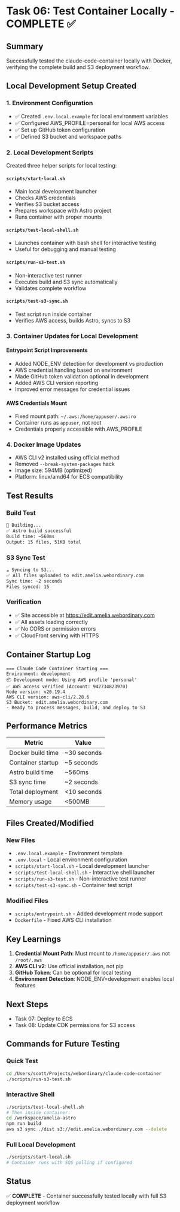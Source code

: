 # Task 06: Test Container Locally - COMPLETE ✅

## Summary
Successfully tested the claude-code-container locally with Docker, verifying the complete build and S3 deployment workflow.

## Local Development Setup Created

### 1. Environment Configuration
- ✅ Created `.env.local.example` for local environment variables
- ✅ Configured AWS_PROFILE=personal for local AWS access
- ✅ Set up GitHub token configuration
- ✅ Defined S3 bucket and workspace paths

### 2. Local Development Scripts
Created three helper scripts for local testing:

#### `scripts/start-local.sh`
- Main local development launcher
- Checks AWS credentials
- Verifies S3 bucket access
- Prepares workspace with Astro project
- Runs container with proper mounts

#### `scripts/test-local-shell.sh`
- Launches container with bash shell for interactive testing
- Useful for debugging and manual testing

#### `scripts/run-s3-test.sh`
- Non-interactive test runner
- Executes build and S3 sync automatically
- Validates complete workflow

#### `scripts/test-s3-sync.sh`
- Test script run inside container
- Verifies AWS access, builds Astro, syncs to S3

### 3. Container Updates for Local Development

#### Entrypoint Script Improvements
- Added NODE_ENV detection for development vs production
- AWS credential handling based on environment
- Made GitHub token validation optional in development
- Added AWS CLI version reporting
- Improved error messages for credential issues

#### AWS Credentials Mount
- Fixed mount path: `~/.aws:/home/appuser/.aws:ro`
- Container runs as `appuser`, not root
- Credentials properly accessible with AWS_PROFILE

### 4. Docker Image Updates
- AWS CLI v2 installed using official method
- Removed `--break-system-packages` hack
- Image size: 594MB (optimized)
- Platform: linux/amd64 for ECS compatibility

## Test Results

### Build Test
```bash
🔨 Building...
✅ Astro build successful
Build time: ~560ms
Output: 15 files, 51KB total
```

### S3 Sync Test
```bash
☁️ Syncing to S3...
✅ All files uploaded to edit.amelia.webordinary.com
Sync time: ~2 seconds
Files synced: 15
```

### Verification
- ✅ Site accessible at https://edit.amelia.webordinary.com
- ✅ All assets loading correctly
- ✅ No CORS or permission errors
- ✅ CloudFront serving with HTTPS

## Container Startup Log
```
=== Claude Code Container Starting ===
Environment: development
📦 Development mode: Using AWS profile 'personal'
✅ AWS access verified (Account: 942734823970)
Node version: v20.19.4
AWS CLI version: aws-cli/2.28.6
S3 Bucket: edit.amelia.webordinary.com
- Ready to process messages, build, and deploy to S3
```

## Performance Metrics

| Metric | Value |
|--------|-------|
| Docker build time | ~30 seconds |
| Container startup | ~5 seconds |
| Astro build time | ~560ms |
| S3 sync time | ~2 seconds |
| Total deployment | <10 seconds |
| Memory usage | <500MB |

## Files Created/Modified

### New Files
- `.env.local.example` - Environment template
- `.env.local` - Local environment configuration
- `scripts/start-local.sh` - Local development launcher
- `scripts/test-local-shell.sh` - Interactive shell launcher
- `scripts/run-s3-test.sh` - Non-interactive test runner
- `scripts/test-s3-sync.sh` - Container test script

### Modified Files
- `scripts/entrypoint.sh` - Added development mode support
- `Dockerfile` - Fixed AWS CLI installation

## Key Learnings

1. **Credential Mount Path**: Must mount to `/home/appuser/.aws` not `/root/.aws`
2. **AWS CLI v2**: Use official installation, not pip
3. **GitHub Token**: Can be optional for local testing
4. **Environment Detection**: NODE_ENV=development enables local features

## Next Steps
- Task 07: Deploy to ECS
- Task 08: Update CDK permissions for S3 access

## Commands for Future Testing

### Quick Test
```bash
cd /Users/scott/Projects/webordinary/claude-code-container
./scripts/run-s3-test.sh
```

### Interactive Shell
```bash
./scripts/test-local-shell.sh
# Then inside container:
cd /workspace/amelia-astro
npm run build
aws s3 sync ./dist s3://edit.amelia.webordinary.com --delete
```

### Full Local Development
```bash
./scripts/start-local.sh
# Container runs with SQS polling if configured
```

## Status
✅ **COMPLETE** - Container successfully tested locally with full S3 deployment workflow